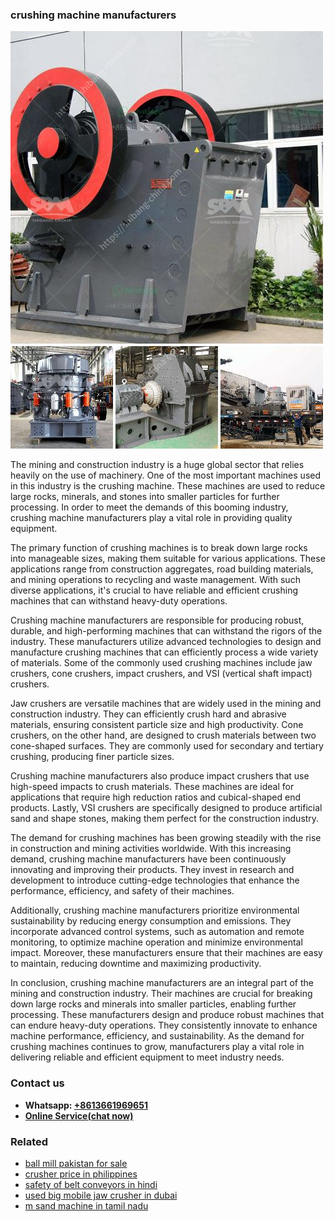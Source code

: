 <h3>crushing machine manufacturers</h3><img src='1704791499.jpg' alt=''><p>The mining and construction industry is a huge global sector that relies heavily on the use of machinery. One of the most important machines used in this industry is the crushing machine. These machines are used to reduce large rocks, minerals, and stones into smaller particles for further processing. In order to meet the demands of this booming industry, crushing machine manufacturers play a vital role in providing quality equipment.</p><p>The primary function of crushing machines is to break down large rocks into manageable sizes, making them suitable for various applications. These applications range from construction aggregates, road building materials, and mining operations to recycling and waste management. With such diverse applications, it's crucial to have reliable and efficient crushing machines that can withstand heavy-duty operations.</p><p>Crushing machine manufacturers are responsible for producing robust, durable, and high-performing machines that can withstand the rigors of the industry. These manufacturers utilize advanced technologies to design and manufacture crushing machines that can efficiently process a wide variety of materials. Some of the commonly used crushing machines include jaw crushers, cone crushers, impact crushers, and VSI (vertical shaft impact) crushers.</p><p>Jaw crushers are versatile machines that are widely used in the mining and construction industry. They can efficiently crush hard and abrasive materials, ensuring consistent particle size and high productivity. Cone crushers, on the other hand, are designed to crush materials between two cone-shaped surfaces. They are commonly used for secondary and tertiary crushing, producing finer particle sizes.</p><p>Crushing machine manufacturers also produce impact crushers that use high-speed impacts to crush materials. These machines are ideal for applications that require high reduction ratios and cubical-shaped end products. Lastly, VSI crushers are specifically designed to produce artificial sand and shape stones, making them perfect for the construction industry.</p><p>The demand for crushing machines has been growing steadily with the rise in construction and mining activities worldwide. With this increasing demand, crushing machine manufacturers have been continuously innovating and improving their products. They invest in research and development to introduce cutting-edge technologies that enhance the performance, efficiency, and safety of their machines.</p><p>Additionally, crushing machine manufacturers prioritize environmental sustainability by reducing energy consumption and emissions. They incorporate advanced control systems, such as automation and remote monitoring, to optimize machine operation and minimize environmental impact. Moreover, these manufacturers ensure that their machines are easy to maintain, reducing downtime and maximizing productivity.</p><p>In conclusion, crushing machine manufacturers are an integral part of the mining and construction industry. Their machines are crucial for breaking down large rocks and minerals into smaller particles, enabling further processing. These manufacturers design and produce robust machines that can endure heavy-duty operations. They consistently innovate to enhance machine performance, efficiency, and sustainability. As the demand for crushing machines continues to grow, manufacturers play a vital role in delivering reliable and efficient equipment to meet industry needs.</p><h3>Contact us</h3><ul><li><strong>Whatsapp:&nbsp;<a href="https://wa.me/8613661969651">+8613661969651</a></strong></li><li><a href="https://swt.shibang-china.com/?git&amp;zhl&amp;crushing machine manufacturers"><strong>Online Service(chat now)</strong></a></li></ul><h3>Related</h3><ul><li><a href='ball mill pakistan for sale.md'>ball mill pakistan for sale</a></li><li><a href='crusher price in philippines.md'>crusher price in philippines</a></li><li><a href='safety of belt conveyors in hindi.md'>safety of belt conveyors in hindi</a></li><li><a href='used big mobile jaw crusher in dubai.md'>used big mobile jaw crusher in dubai</a></li><li><a href='m sand machine in tamil nadu.md'>m sand machine in tamil nadu</a></li></ul>